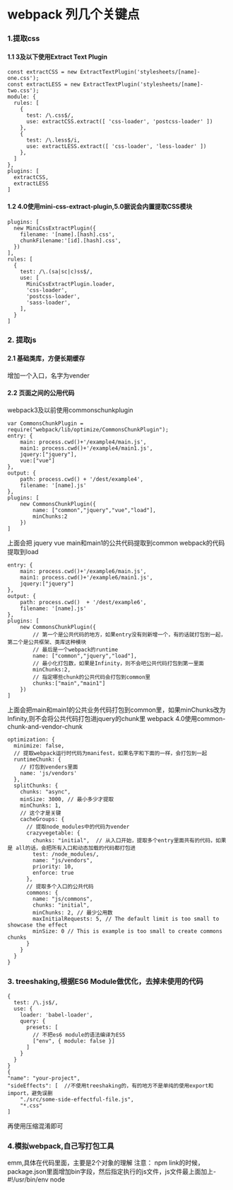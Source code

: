 # webpack 列几个关键点
### 1.提取css
#### 1.1 3及以下使用Extract Text Plugin
```
const extractCSS = new ExtractTextPlugin('stylesheets/[name]-one.css');
const extractLESS = new ExtractTextPlugin('stylesheets/[name]-two.css');
module: {
  rules: [
    {
      test: /\.css$/,
      use: extractCSS.extract([ 'css-loader', 'postcss-loader' ])
    },
    {
      test: /\.less$/i,
      use: extractLESS.extract([ 'css-loader', 'less-loader' ])
    },
  ]
},
plugins: [
  extractCSS,
  extractLESS
]
```
#### 1.2 4.0使用mini-css-extract-plugin,5.0据说会内置提取CSS模块
```
plugins: [
  new MiniCssExtractPlugin({
    filename: '[name].[hash].css',
    chunkFilename:'[id].[hash].css',
  })
],
rules: [
  {
    test: /\.(sa|sc|c)ss$/,
    use: [
      MiniCssExtractPlugin.loader,
      'css-loader',
      'postcss-loader',
      'sass-loader',
    ],
  }
]
```
### 2. 提取js
#### 2.1 基础类库，方便长期缓存
增加一个入口，名字为vender
#### 2.2 页面之间的公用代码
webpack3及以前使用commonschunkplugin
```
var CommonsChunkPlugin = require("webpack/lib/optimize/CommonsChunkPlugin");
entry: {
    main: process.cwd()+'/example4/main.js',
    main1: process.cwd()+'/example4/main1.js',
    jquery:["jquery"],
    vue:["vue"]
},
output: {
    path: process.cwd() + '/dest/example4',
    filename: '[name].js'
},
plugins: [
    new CommonsChunkPlugin({
        name: ["common","jquery","vue","load"],
        minChunks:2
    })
]
```
上面会把 jquery vue main和main1的公共代码提取到common  webpack的代码提取到load
```
entry: {
    main: process.cwd()+'/example6/main.js',
    main1: process.cwd()+'/example6/main1.js',
    jquery:["jquery"]
},
output: {
    path: process.cwd()  + '/dest/example6',
    filename: '[name].js'
},
plugins: [
    new CommonsChunkPlugin({
        // 第一个是公共代码的地方，如果entry没有则新增一个，有的话就打包到一起，第二个是公共框架、类库这种模块
        // 最后是一个webpack的runtime
        name: ["common","jquery","load"],
        // 最小化打包数，如果是Infinity，则不会吧公共代码打包到第一里面
        minChunks:2,
        // 指定哪些chunk的公共代码会打包到common里
        chunks:["main","main1"]
    })
]
```
上面会把main和main1的公共业务代码打包到common里，如果minChunks改为Infinity,则不会将公共代码打包进jquery的chunk里
webpack 4.0使用common-chunk-and-vendor-chunk
```
optimization: {
  minimize: false,
  // 提取webpack运行时代码为manifest，如果名字和下面的一样，会打包到一起
  runtimeChunk: {
    // 打包到venders里面
    name: 'js/vendors'
  },
  splitChunks: {
    chunks: "async",
    minSize: 3000, // 最小多少才提取
    minChunks: 1,
    // 这个才是关键
    cacheGroups: {
      // 提取node_modules中的代码为vender
      crazyvegetable: {
        chunks: "initial",  // 从入口开始，提取多个entry里面共有的代码，如果是 all的话，会把所有入口和动态加载的代码都打包进
        test: /node_modules/,
        name: "js/vendors",
        priority: 10,
        enforce: true
      },
      // 提取多个入口的公共代码
      commons: {
        name: "js/commons",
        chunks: "initial",
        minChunks: 2, // 最少公用数
        maxInitialRequests: 5, // The default limit is too small to showcase the effect
        minSize: 0 // This is example is too small to create commons chunks
      }
    }
  }
}

```
### 3. treeshaking,根据ES6 Module做优化，去掉未使用的代码
```
{
  test: /\.js$/,
  use: {
    loader: 'babel-loader',
    query: {
      presets: [
        // 不把es6 module的语法编译为ES5
        ["env", { module: false }]
      ]
    }
  }
}
{
"name": "your-project",
"sideEffects": [  //不使用treeshaking的，有的地方不是单纯的使用export和import，避免误删
    "./src/some-side-effectful-file.js",
    "*.css"  
]
```
再使用压缩混淆即可

### 4.模拟webpack,自己写打包工具
emm,具体在代码里面，主要是2个对象的理解
注意： npm link的时候，package.json里面增加bin字段，然后指定执行的js文件，js文件最上面加上-#!/usr/bin/env node
  

